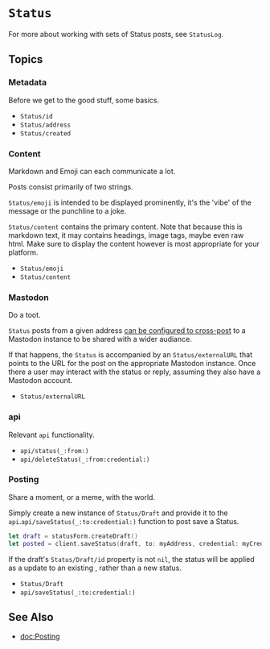 # ``Status``

For more about working with sets of Status posts, see ``StatusLog``.

## Topics

### Metadata

Before we get to the good stuff, some basics.

- ``Status/id``
- ``Status/address``
- ``Status/created``

### Content

Markdown and Emoji can each communicate a lot.

Posts consist primarily of two strings.

``Status/emoji`` is intended to be displayed prominently, it's the 'vibe' of the message or the punchline to a joke.

``Status/content`` contains the primary content. Note that because this is markdown text, it may contains headings, image tags, maybe even raw html. Make sure to display the content however is most appropriate for your platform.

- ``Status/emoji``
- ``Status/content``

### Mastodon

Do a toot.

`Status` posts from a given address [can be configured to cross-post](https://home.omg.lol/info/mastodon) to a Mastodon instance to be shared with a wider audiance. 

If that happens, the `Status` is accompanied by an ``Status/externalURL`` that points to the URL for the post on the appropriate Mastodon instance. Once there a user may interact with the status or reply, assuming they also have a Mastodon account.

- ``Status/externalURL``

### api

Relevant `api` functionality.

- ``api/status(_:from:)``
- ``api/deleteStatus(_:from:credential:)``

### Posting

Share a moment, or a meme, with the world.

Simply create a new instance of ``Status/Draft`` and provide it to the ``api``.``api/saveStatus(_:to:credential:)`` function to post save a Status.

```swift
let draft = statusForm.createDraft()
let posted = client.saveStatus(draft, to: myAddress, credential: myCredential)
```

If the draft's ``Status/Draft/id`` property is not `nil`, the status will be applied as a update to an existing , rather than a new status.

- ``Status/Draft``
- ``api/saveStatus(_:to:credential:)``

## See Also

- <doc:Posting>
